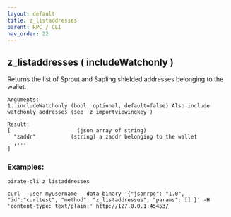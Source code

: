 ```yaml
---
layout: default
title: z_listaddresses
parent: RPC / CLI
nav_order: 22
---
```


## z_listaddresses ( includeWatchonly )

Returns the list of Sprout and Sapling shielded addresses belonging to the wallet.

```
Arguments:
1. includeWatchonly (bool, optional, default=false) Also include watchonly addresses (see 'z_importviewingkey')
```
```
Result:
[                     (json array of string)
  "zaddr"           (string) a zaddr belonging to the wallet
  ,...
]
```

### Examples:
```
pirate-cli z_listaddresses 
```
```
curl --user myusername --data-binary '{"jsonrpc": "1.0", "id":"curltest", "method": "z_listaddresses", "params": [] }' -H 'content-type: text/plain;' http://127.0.0.1:45453/
```
